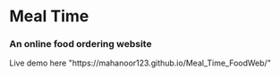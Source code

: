 <h1>Meal Time</h1>
<h3>An online food ordering website</h3>
<p>Live demo here "https://mahanoor123.github.io/Meal_Time_FoodWeb/"</p>
